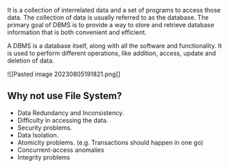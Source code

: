 It is a collection of interrelated data and a set of programs to access those data.
The collection of data is usually referred to as the database.
The primary goal of DBMS is to provide a way to store and retrieve database information that is both convenient and efficient.

A DBMS is a database itself, along with all the software and functionality. It is used to perform different operations, like addition, access, update and deletion of data.

![[Pasted image 20230805191821.png]]


## Why not use File System?
- Data Redundancy and Inconsistency.
- Difficulty in accessing the data.
- Security problems.
- Data Isolation.
- Atomicity problems. (e.g. Transactions should happen in one go)
- Concurrent-access anomalies 
- Integrity problems




